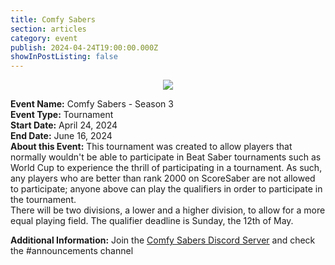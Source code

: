 ```yaml
---
title: Comfy Sabers
section: articles
category: event
publish: 2024-04-24T19:00:00.000Z
showInPostListing: false
---
```


<p align="center">
    <img src="/uploads/banner.png">
</p>

**Event Name:** Comfy Sabers - Season 3
\
**Event Type:** Tournament
\
**Start Date:** April 24, 2024
\
**End Date:** June 16, 2024
\
**About this Event:** This tournament was created to allow players that normally wouldn't be able to participate in Beat Saber tournaments such as World Cup to experience the thrill of participating in a tournament. As such, any players who are better than rank 2000 on ScoreSaber are not allowed to participate; anyone above can play the qualifiers in order to participate in the tournament.
\
There will be two divisions, a lower and a higher division, to allow for a more equal playing field. The qualifier deadline is Sunday, the 12th of May.

**Additional Information:** Join the [Comfy Sabers Discord Server](https://discord.gg/DP2d9kAzga) and check the #announcements channel
